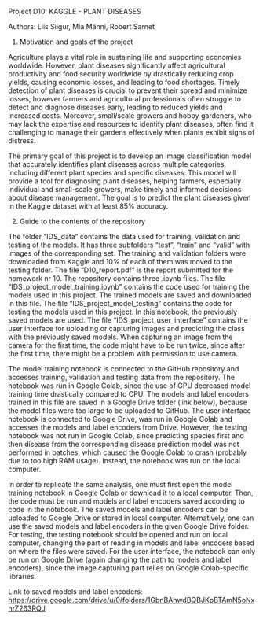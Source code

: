Project D10: KAGGLE - PLANT DISEASES

Authors: Liis Siigur, Mia Männi, Robert Sarnet

1. Motivation and goals of the project
   
Agriculture plays a vital role in sustaining life and supporting economies worldwide. However, plant diseases significantly affect agricultural productivity and food security worldwide by drastically reducing crop yields, causing economic losses, and leading to food shortages. Timely detection of plant diseases is crucial to prevent their spread and minimize losses, however farmers and agricultural professionals often struggle to detect and diagnose diseases early, leading to reduced yields and increased costs. Moreover, small/scale growers and hobby gardeners, who may lack the expertise and resources to identify plant diseases, often find it challenging to manage their gardens effectively when plants exhibit signs of distress.

The primary goal of this project is to develop an image classification model that accurately identifies plant diseases across multiple categories, including different plant species and specific diseases. This model will provide a tool for diagnosing plant diseases, helping farmers, especially individual and small-scale growers, make timely and informed decisions about disease management. The goal is to predict the plant diseases given in the Kaggle dataset with at least 85% accuracy.

2. Guide to the contents of the repository
   
The folder “IDS_data” contains the data used for training, validation and testing of the models. It has three subfolders “test”, “train” and “valid” with images of the corresponding set. The training and validation folders were downloaded from Kaggle and 10% of each of them was moved to the testing folder. The file “D10_report.pdf” is the report submitted for the homework nr 10.
The repository contains three .ipynb files. The file “IDS_project_model_training.ipynb” contains the code used for training the models used in this project. The trained models are saved and downloaded in this file. The file “IDS_project_model_testing” contains the code for testing the models used in this project. In this notebook, the previously saved models are used. The file “IDS_project_user_interface” contains the user interface for uploading or capturing images and predicting the class with the previously saved models.  When capturing an image from the camera for the first time, the code might have to be run twice, since after the first time, there might be a problem with permission to use camera.

The model training notebook is connected to the GitHub repository and accesses training, validation and testing data from the repository. The notebook was run in Google Colab, since the use of GPU decreased model training time drastically compared to CPU. The models and label encoders trained in this file are saved in a Google Drive folder (link below), because the model files were too large to be uploaded to GitHub. The user interface notebook is connected to Google Drive, was run in Google Colab and accesses the models and label encoders from Drive. However, the testing notebook was not run in Google Colab, since predicting species first and then disease from the corresponding disease prediction model was not performed in batches, which caused the Google Colab to crash (probably due to too high RAM usage). Instead, the notebook was run on the local computer. 

In order to replicate the same analysis, one must first open the model training notebook in Google Colab or download it to a local computer. Then, the code must be run and models and label encoders saved according to code in the notebook. The saved models and label encoders can be uploaded to Google Drive or stored in local computer. Alternatively, one can use the saved models and label encoders in the given Google Drive folder. For testing, the testing notebook should be opened and run on local computer, changing the part of reading in models and label encoders based on where the files were saved. For the user interface, the notebook can only be run on Google Drive (again changing the path to models and label encoders), since the image capturing part relies on Google Colab-specific libraries.

Link to saved models and label encoders: https://drive.google.com/drive/u/0/folders/1GbnBAhwdBQBJKpBTAmN5oNxhrZ263RQJ
